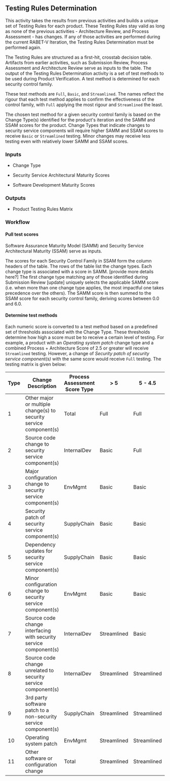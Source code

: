 ## Testing Rules Determination

This activity takes the results from previous activities and builds a unique set of Testing Rules for each product. These Testing Rules stay valid as long as none of the previous activities - Architecture Review, and Process Assessment - has changes. If any of those activities are performed during the current RABET-V Iteration, the Testing Rules Determination must be performed again.

The Testing Rules are structured as a first-hit, crosstab decision table. Artifacts from earlier activities, such as Submission Review, Process Assessment and Architecture Review serve as inputs to the table. The output of the Testing Rules Determination activity is a set of test methods to be used during Product Verification. A test method is determined for each security control family.

These test methods are `Full`, `Basic`, and `Streamlined`. The names reflect the rigour that each test method applies to confirm the effectiveness of the control family, with `Full` applying the most rigour and `Streamlined` the least.

The chosen test method for a given security control family is based on the Change Type(s) identified for the product's iteration and the SAMM and SSAM scores for the product. Change Types that indicate changes to security service components will require higher SAMM and SSAM scores to receive `Basic` or `Streamlined` testing. Minor changes may receive less testing even with relatively lower SAMM and SSAM scores.

### Inputs

  - Change Type

  - Security Service Architectural Maturity Scores

  - Software Development Maturity Scores

### Outputs

  - Product Testing Rules Matrix

### Workflow

#### Pull test scores

Software Assurance Maturity Model (SAMM) and Security Service Architectural Maturity (SSAM) serve as inputs.

The scores for each Security Control Family in SSAM form the column headers of the table. The rows of the table list the change types. Each change type is associated with a score in SAMM. [provide more details here?] The first change type matching any of those identified during Submission Review [update] uniquely selects the applicable SAMM score (i.e. when more than one change type applies, the most impactful one takes precedence over the others). The SAMM score is then summed to the SSAM score for each security control family, deriving scores between 0.0 and 6.0.

#### Determine test methods

 Each numeric score is converted to a test method based on a predefined set of thresholds associated with the Change Type. These thresholds determine how high a score must be to receive a certain level of testing. For example, a product with an *Operating system patch* change type and a combined Process + Architecture Score of 2.5 or greater will receive `Streamlined` testing. However, a change of *Security patch of security service component(s)* with the same score would receive `Full` testing. The testing matrix is given below:

| Type | Change Description                                                 | Process Assessment Score Type | > 5         | 5 - 4.5     | 4.49 - 4.0  | 3.99 - 3.5  | 3.49 - 3.0  | 2.99 - 2.5  | 2.49 - 2.0 | < 2.0 |
|-------------|--------------------------------------------------------------------|-------------------------------|-------------|-------------|-------------|-------------|-------------|-------------|------------|-------|
| 1           | Other major or multiple change(s) to security service component(s) | Total                         | Full        | Full        | Full        | Full        | Full        | Full        | Full       | Full  |
| 2           | Source code change to security service component(s)                | InternalDev                   | Basic       | Full        | Full        | Full        | Full        | Full        | Full       | Full  |
| 3           | Major configuration change to security service component(s)        | EnvMgmt                       | Basic       | Basic       | Basic       | Full        | Full        | Full        | Full       | Full  |
| 4           | Security patch of security service component(s)                    | SupplyChain                   | Basic       | Basic       | Basic       | Basic       | Full        | Full        | Full       | Full  |
| 5           | Dependency updates for security service component(s)               | SupplyChain                   | Basic       | Basic       | Basic       | Basic       | Basic       | Full        | Full       | Full  |
| 6           | Minor configuration change to security service component(s)        | EnvMgmt                       | Basic       | Basic       | Basic       | Basic       | Basic       | Basic       | Basic      | Full  |
| 7           | Source code change interfacing with security service component(s)  | InternalDev                   | Streamlined | Basic       | Basic       | Basic       | Basic       | Basic       | Basic      | Full  |
| 8           | Source code change unrelated to security service component(s)      | InternalDev                   | Streamlined | Streamlined | Streamlined | Basic       | Basic       | Basic       | Basic      | Full  |
| 9           | 3rd party software patch to a non-security service component(s)    | SupplyChain                   | Streamlined | Streamlined | Streamlined | Streamlined | Streamlined | Basic       | Basic      | Full  |
| 10          | Operating system patch                                             | EnvMgmt                       | Streamlined | Streamlined | Streamlined | Streamlined | Streamlined | Streamlined | Basic      | Full  |
| 11          | Other software or configuration change                             | Total                         | Streamlined | Streamlined | Streamlined | Streamlined | Streamlined | Streamlined | Basic      | Full  |
